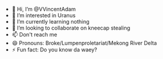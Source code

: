 - 👋 Hi, I’m @VVincentAdam
- 👀 I’m interested in Uranus
- 🌱 I’m currently learning nothing
- 💞️ I’m looking to collaborate on kneecap stealing
- 📫 Don't reach me
- 😄 Pronouns: Broke/Lumpenproletariat/Mekong River Delta
- ⚡ Fun fact: Do you know da waey?

<!---
VVincentAdam/VVincentAdam is a ✨ special ✨ repository because its `README.md` (this file) appears on your GitHub profile.
You can click the Preview link to take a look at your changes.
--->
